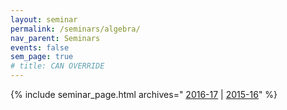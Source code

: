 ```yaml
---
layout: seminar
permalink: /seminars/algebra/
nav_parent: Seminars
events: false
sem_page: true
# title: CAN OVERRIDE
---
```


{% include seminar_page.html archives="
  [2016-17](/seminars/algebra/2016-17/) \| 
  [2015-16](/seminars/algebra/2015-16/)" %}

